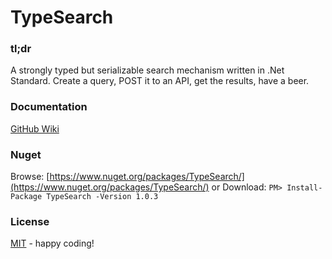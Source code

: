# TypeSearch

### tl;dr
A strongly typed but serializable search mechanism written in .Net Standard. Create a query, POST it to an API, get the results, have a beer.

### Documentation
[GitHub Wiki](https://github.com/destroyer0fWorlds/TypeSearch/wiki)

### Nuget
Browse: [https://www.nuget.org/packages/TypeSearch/](https://www.nuget.org/packages/TypeSearch/)
or
Download: ``` PM> Install-Package TypeSearch -Version 1.0.3 ```

### License
[MIT](https://opensource.org/licenses/MIT) - happy coding!
